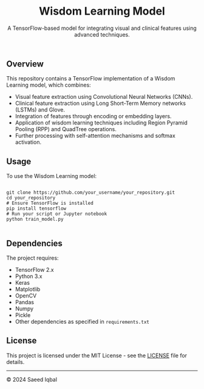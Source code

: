 <!DOCTYPE html>
<html lang="en">
<body>
    <header>
        <h1>Wisdom Learning Model</h1>
        <p>A TensorFlow-based model for integrating visual and clinical features using advanced techniques.</p>
    </header>
    <section>
        <h2>Overview</h2>
        <p>This repository contains a TensorFlow implementation of a Wisdom Learning model, which combines:</p>
        <ul>
            <li>Visual feature extraction using Convolutional Neural Networks (CNNs).</li>
            <li>Clinical feature extraction using Long Short-Term Memory networks (LSTMs) and Glove.</li>
            <li>Integration of features through encoding or embedding layers.</li>
            <li>Application of wisdom learning techniques including Region Pyramid Pooling (RPP) and QuadTree operations.</li>
            <li>Further processing with self-attention mechanisms and softmax activation.</li>
        </ul>
    </section>
    <section>
        <h2>Usage</h2>
        <p>To use the Wisdom Learning model:</p>
        <pre><code>
git clone https://github.com/your_username/your_repository.git
cd your_repository
# Ensure TensorFlow is installed
pip install tensorflow
# Run your script or Jupyter notebook
python train_model.py
        </code></pre>
    </section>
    <section>
        <h2>Dependencies</h2>
        <p>The project requires:</p>
        <ul>
            <li>TensorFlow 2.x</li>
            <li>Python 3.x</li>
            <li>Keras</li>
            <li>Matplotlib</li>
            <li>OpenCV</li>
            <li>Pandas</li>
            <li>Numpy</li>
            <li>Pickle</li>
            <li>Other dependencies as specified in <code>requirements.txt</code></li>
        </ul>
    </section>
    <section>
        <h2>License</h2>
        <p>This project is licensed under the MIT License - see the <a href="LICENSE">LICENSE</a> file for details.</p>
    </section>
    <footer>
        <hr>
        <p>&copy; 2024 Saeed Iqbal</p>
    </footer>
</body>
</html>
